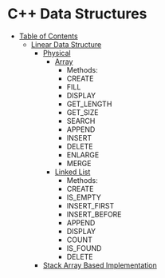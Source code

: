 # C++ Data Structures

<a name="table-of-contents"></a>

* [Table of Contents](#table-of-contents)
	* [Linear Data Structure](#table-of-contents-linear)
		* [Physical](#table-of-contents-linear-physical)
			* [Array](#table-of-contents-linear-physical-array)
				* Methods:
				* CREATE
				* FILL
				* DISPLAY
				* GET_LENGTH
				* GET_SIZE
				* SEARCH
				* APPEND
				* INSERT
				* DELETE
				* ENLARGE
				* MERGE
			* [Linked List](#table-of-contents-linear-physical-linked-list)
				* Methods:
				* CREATE
				* IS_EMPTY
				* INSERT_FIRST
				* INSERT_BEFORE
				* APPEND
				* DISPLAY
				* COUNT
				* IS_FOUND
				* DELETE
		* [Stack Array Based Implementation](#table-of-contents-linear-physical-stack-array)

<a name="table-of-contents-linear"></a>
<!-- <a name="table-of-contents-linear-array"></a> -->
